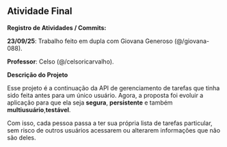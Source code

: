 ## Atividade Final

**Registro de Atividades / Commits:**

**23/09/25**: Trabalho feito em dupla com Giovana Generoso (@/giovana-088).

**Professor**: Celso (@/celsoricarvalho).

**Descrição do Projeto**

Esse projeto é a continuação da API de gerenciamento de tarefas que tinha sido feita antes para um único usuário.
Agora, a proposta foi evoluir a aplicação para que ela seja **segura**, **persistente** e também **multiusuário**,**testável**.

Com isso, cada pessoa passa a ter sua própria lista de tarefas particular, sem risco de outros usuários acessarem ou alterarem informações que não são deles.